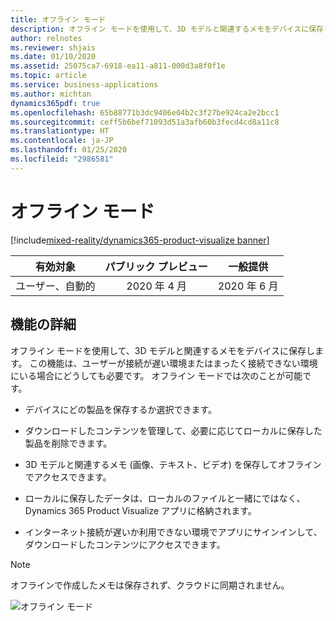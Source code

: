 ```yaml
---
title: オフライン モード
description: オフライン モードを使用して、3D モデルと関連するメモをデバイスに保存します。 これはインターネット接続が遅いか利用できない状況で、製品モデルにアクセスする必要がある場合に役立ちます。
author: relnotes
ms.reviewer: shjais
ms.date: 01/10/2020
ms.assetid: 25075ca7-6918-ea11-a811-000d3a8f0f1e
ms.topic: article
ms.service: business-applications
ms.author: michtan
dynamics365pdf: true
ms.openlocfilehash: 65b88771b3dc9406e04b2c3f27be924ca2e2bcc1
ms.sourcegitcommit: ceff5b6bef71093d51a3afb60b3fecd4cd8a11c8
ms.translationtype: HT
ms.contentlocale: ja-JP
ms.lasthandoff: 01/25/2020
ms.locfileid: "2986581"
---
```

# <a name="offline-mode"></a>オフライン モード
[!include[mixed-reality/dynamics365-product-visualize banner](../includes/mixed-reality/dynamics365-product-visualize.md)]

| 有効対象    |  パブリック プレビュー | 一般提供 | 
| ---------- | :----------: |:----------: |
|ユーザー、自動的|2020 年 4 月| 2020 年 6 月|






## <a name="feature-details"></a>機能の詳細
<!--feature detail start -->
オフライン モードを使用して、3D モデルと関連するメモをデバイスに保存します。 この機能は、ユーザーが接続が遅い環境またはまったく接続できない環境にいる場合にどうしても必要です。 オフライン モードでは次のことが可能です。

- デバイスにどの製品を保存するか選択できます。

- ダウンロードしたコンテンツを管理して、必要に応じてローカルに保存した製品を削除できます。

- 3D モデルと関連するメモ (画像、テキスト、ビデオ) を保存してオフラインでアクセスできます。

- ローカルに保存したデータは、ローカルのファイルと一緒にではなく、Dynamics 365 Product Visualize アプリに格納されます。

- インターネット接続が遅いか利用できない環境でアプリにサインインして、ダウンロードしたコンテンツにアクセスできます。

> [!NOTE]
> オフラインで作成したメモは保存されず、クラウドに同期されません。  
<!--feature detail end -->

![オフライン モード](media/offlinemodev2.jpg "オフライン モード")
<!-- Picture 1 -->








